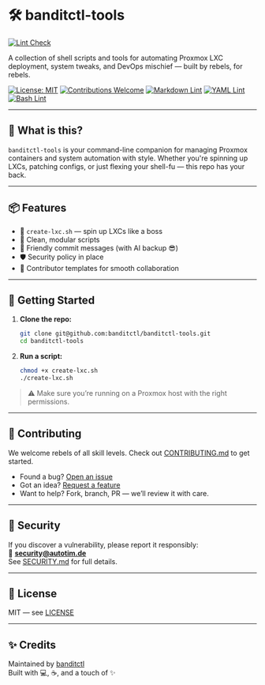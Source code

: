 # 🛠️ banditctl-tools

[![Lint Check](https://github.com/banditctl/banditctl-tools/actions/workflows/lint-check.yml/badge.svg)](https://github.com/banditctl/banditctl-tools/actions/workflows/lint-check.yml)

A collection of shell scripts and tools for automating Proxmox LXC deployment, system tweaks, and DevOps mischief — built by rebels, for rebels.

[![License: MIT](https://img.shields.io/badge/License-MIT-yellow.svg)](https://opensource.org/licenses/MIT)
[![Contributions Welcome](https://img.shields.io/badge/contributions-welcome-brightgreen.svg)](./CONTRIBUTING.md)
[![Markdown Lint](https://github.com/banditctl/banditctl-tools/actions/workflows/validate-md.yml/badge.svg)](https://github.com/banditctl/banditctl-tools/actions/workflows/validate-md.yml)
[![YAML Lint](https://github.com/banditctl/banditctl-tools/actions/workflows/validate-yaml.yml/badge.svg)](https://github.com/banditctl/banditctl-tools/actions/workflows/validate-yaml.yml)
[![Bash Lint](https://github.com/banditctl/banditctl-tools/actions/workflows/validate-bash.yml/badge.svg)](https://github.com/banditctl/banditctl-tools/actions/workflows/validate-bash.yml)

---

## 🚀 What is this?

`banditctl-tools` is your command-line companion for managing Proxmox containers and system automation with style. Whether you're spinning up LXCs, patching configs, or just flexing your shell-fu — this repo has your back.

---

## 📦 Features

- 🔧 `create-lxc.sh` — spin up LXCs like a boss
- 🧼 Clean, modular scripts
- 💬 Friendly commit messages (with AI backup 😎)
- 🛡️ Security policy in place
- 🧠 Contributor templates for smooth collaboration

---

## 🧰 Getting Started

1. **Clone the repo:**

   ```bash
   git clone git@github.com:banditctl/banditctl-tools.git
   cd banditctl-tools
   ```

2. **Run a script:**

   ```bash
   chmod +x create-lxc.sh
   ./create-lxc.sh
   ```

> ⚠️ Make sure you’re running on a Proxmox host with the right permissions.

---

## 🤝 Contributing

We welcome rebels of all skill levels. Check out [CONTRIBUTING.md](./CONTRIBUTING.md) to get started.

- Found a bug? [Open an issue](https://github.com/banditctl/banditctl-tools/issues/new?template=bug_report.md)
- Got an idea? [Request a feature](https://github.com/banditctl/banditctl-tools/issues/new?template=feature_request.md)
- Want to help? Fork, branch, PR — we’ll review it with care.

---

## 🔐 Security

If you discover a vulnerability, please report it responsibly:  
📧 **[security@autotim.de](mailto:security@autotim.de)**  
See [SECURITY.md](./SECURITY.md) for full details.

---

## 📄 License

MIT — see [LICENSE](./LICENSE)

---

## ✨ Credits

Maintained by [banditctl](https://github.com/banditctl)  
Built with 💻, ☕, and a touch of ✨
